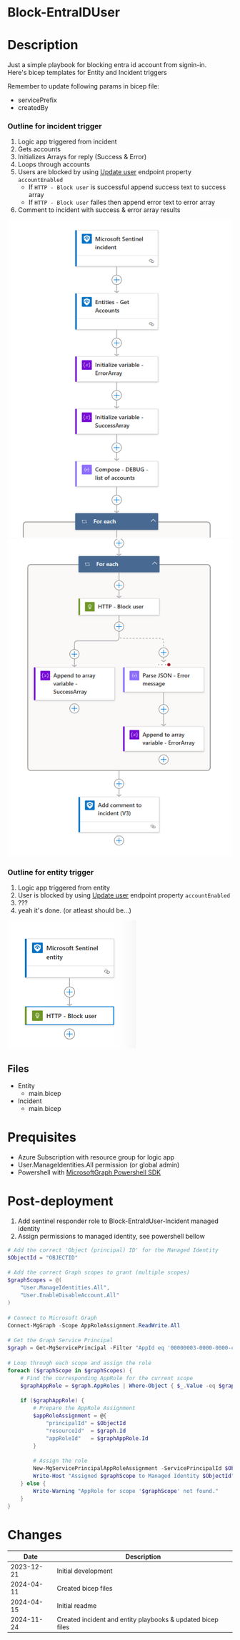 # Block-EntraIDUser

# Description
Just a simple playbook for blocking entra id account from signin-in.  
Here's bicep templates for Entity and Incident triggers

Remember to update following params in bicep file:
- servicePrefix
- createdBy
### Outline for incident trigger
1. Logic app triggered from incident
2. Gets accounts
3. Initializes Arrays for reply (Success & Error)
4. Loops through accounts
5. Users are blocked by using [Update user](https://learn.microsoft.com/en-us/graph/api/user-update) endpoint property `accountEnabled`
    - If `HTTP - Block user` is successful append success text to success array
    - If `HTTP - Block user` failes then append error text to error array
6. Comment to incident with success & error array results


![Incident logic app outline 1](./img/Incident-outline-1.png)
![Incident logic app outline 2](./img/Incident-outline-2.png)

### Outline for entity trigger
1. Logic app triggered from entity
2. User is blocked by using [Update user](https://learn.microsoft.com/en-us/graph/api/user-update) endpoint property `accountEnabled`
3. ???
4. yeah it's done. (or atleast should be...)

![Entity logic app outline](./img/Entity-outline.png)


## Files
- Entity
    - main.bicep
- Incident
    - main.bicep


# Prequisites
- Azure Subscription with resource group for logic app
- User.ManageIdentities.All permission (or global admin)
- Powershell with [MicrosoftGraph Powershell SDK](https://learn.microsoft.com/en-us/powershell/microsoftgraph/installation?view=graph-powershell-1.0)


# Post-deployment

1. Add sentinel responder role to Block-EntraIdUser-Incident managed identity
2. Assign permissions to managed identity, see powershell bellow
```powershell
# Add the correct 'Object (principal) ID' for the Managed Identity
$ObjectId = "OBJECTID"

# Add the correct Graph scopes to grant (multiple scopes)
$graphScopes = @(
    "User.ManageIdentities.All", 
    "User.EnableDisableAccount.All"
)

# Connect to Microsoft Graph
Connect-MgGraph -Scope AppRoleAssignment.ReadWrite.All

# Get the Graph Service Principal
$graph = Get-MgServicePrincipal -Filter "AppId eq '00000003-0000-0000-c000-000000000000'"

# Loop through each scope and assign the role
foreach ($graphScope in $graphScopes) {
    # Find the corresponding AppRole for the current scope
    $graphAppRole = $graph.AppRoles | Where-Object { $_.Value -eq $graphScope }

    if ($graphAppRole) {
        # Prepare the AppRole Assignment
        $appRoleAssignment = @{
            "principalId" = $ObjectId
            "resourceId"  = $graph.Id
            "appRoleId"   = $graphAppRole.Id
        }

        # Assign the role
        New-MgServicePrincipalAppRoleAssignment -ServicePrincipalId $ObjectId -BodyParameter $appRoleAssignment | Format-List
        Write-Host "Assigned $graphScope to Managed Identity $ObjectId"
    } else {
        Write-Warning "AppRole for scope '$graphScope' not found."
    }
}


```


# Changes
|Date|Description|
|--|--|
|2023-12-21|Initial development|
|2024-04-11|Created bicep files|
|2024-04-15|Initial readme|
|2024-11-24|Created incident and entity playbooks & updated bicep files|